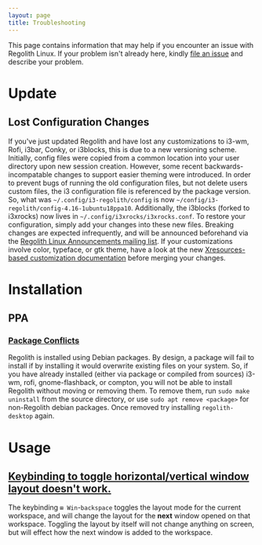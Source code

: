 ```yaml
---
layout: page
title: Troubleshooting
---
```


This page contains information that may help if you encounter an issue with Regolith Linux. If your problem isn't already here, kindly [file an issue](https://github.com/regolith-linux/regolith-desktop/issues) and describe your problem.

# Update

## Lost Configuration Changes

If you've just updated Regolith and have lost any customizations to i3-wm, Rofi, i3bar, Conky, or i3blocks, this is due to a new versioning scheme.  Initially, config files were copied from a common location into your user directory upon new session creation.  However, some recent backwards-incompatable changes to support easier theming were introduced.  In order to prevent bugs of running the old configuration files, but not delete users custom files, the i3 configuration file is referenced by the package version.  So, what was `~/.config/i3-regolith/config` is now `~/config/i3-regolith/config-4.16-1ubuntu18ppa10`.  Additionally, the i3blocks (forked to i3xrocks) now lives in `~/.config/i3xrocks/i3xrocks.conf`.  To restore your configuration, simply add your changes into these new files.  Breaking changes are expected infrequently, and will be announced beforehand via the [Regolith Linux Announcements mailing list](https://www.freelists.org/list/regolith-linux).  If your customizations involve color, typeface, or gtk theme, have a look at the new [Xresources-based customization documentation](https://regolith-linux.org/configuring.html) before merging your changes.

# Installation

## PPA

### [Package Conflicts](#package-conflict)
Regolith is installed using Debian packages. By design, a package will fail to install if by installing it would overwrite existing files on your system.  So, if you have already installed (either via package or compiled from sources) i3-wm, rofi, gnome-flashback, or compton, you will not be able to install Regolith without moving or removing them.  To remove them, run `sudo make uninstall` from the source directory, or use `sudo apt remove <package>` for non-Regolith debian packages.  Once removed try installing `regolith-desktop` again.

# Usage

## [Keybinding to toggle horizontal/vertical window layout doesn't work.](#layout-keybinding)

The keybinding `⊞ Win`-`backspace` toggles the layout mode for the current workspace, and will change the layout for the __next__ window opened on that workspace.  Toggling the layout by itself will not change anything on screen, but will effect how the next window is added to the workspace.
